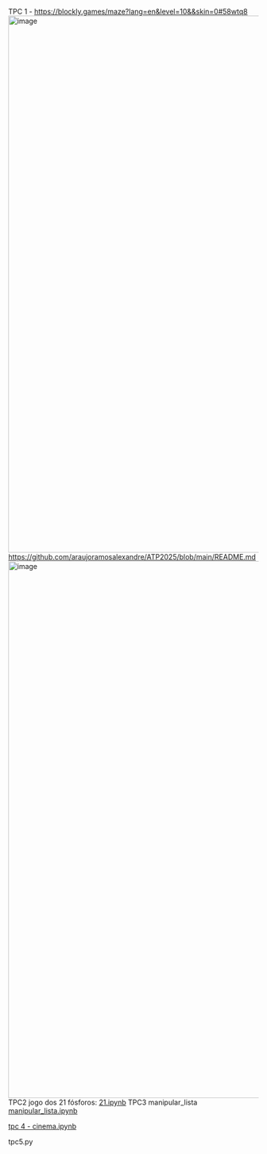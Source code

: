 TPC 1 - https://blockly.games/maze?lang=en&level=10&&skin=0#58wtq8
<img width="1918" height="1078" alt="image" src="https://github.com/user-attachments/assets/4dbb88cf-0d8d-434d-8578-cb8afb9e5d07" />
https://github.com/araujoramosalexandre/ATP2025/blob/main/README.md
<img width="1918" height="1078" alt="image" src="https://github.com/user-attachments/assets/7220fcea-09b6-4271-83da-7539997cbad2" />
TPC2 jogo dos 21 fósforos: [21.ipynb](https://github.com/user-attachments/files/22585861/21.ipynb)
TPC3 manipular_lista [manipular_lista.ipynb](https://github.com/user-attachments/files/22755006/manipular_lista.ipynb)

[tpc 4 - cinema.ipynb](https://github.com/user-attachments/files/22914199/tpc.4.-.cinema.ipynb)

tpc5.py 
